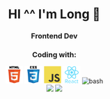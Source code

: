 <h1 align="center"> HI ^^ I'm Long 👋</h1>
<h3 align="center">Frontend Dev</h3>

<h3 align="center">Coding with:</h3>
<div align="center">
<img src="https://raw.githubusercontent.com/devicons/devicon/master/icons/html5/html5-original-wordmark.svg" alt="bash" width="40" height="40"/> <img src="https://raw.githubusercontent.com/devicons/devicon/master/icons/css3/css3-original-wordmark.svg" alt="bash" width="40" height="40"/>  <img src="https://raw.githubusercontent.com/devicons/devicon/master/icons/javascript/javascript-original.svg" alt="bash" width="40" height="40"/> <img src="https://raw.githubusercontent.com/devicons/devicon/master/icons/react/react-original-wordmark.svg" alt="bash" width="40" height="40"/> <img src="https://res.cloudinary.com/startup-grind/image/upload/c_fill,dpr_2.0,f_auto,g_center,h_1080,q_100,w_1080/v1/gcs/platform-data-dsc/events/Tailwind_CSS_Logo.svg.png" alt="bash" width="40" height="40"/> 
</div>
<div id="header" align="center">
  <img src="https://media.giphy.com/media/ES4Vcv8zWfIt2/giphy.gif" width="100"/>   <img src="https://media.giphy.com/media/VhRU9RvKZWKujYXhlJ/giphy.gif" width="100"/>
</div>









